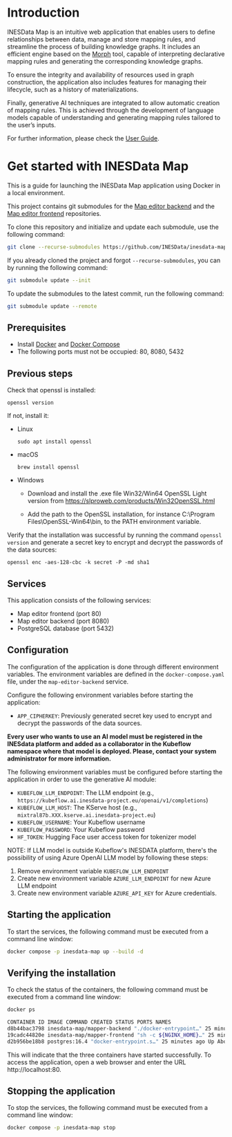 # Introduction

INESData Map is an intuitive web application that enables users to define relationships between data, manage and store mapping rules, and streamline the process of building knowledge graphs. It includes an efficient engine based on the [Morph](https://github.com/morph-kgc/morph-kgc) tool, capable of interpreting declarative mapping rules and generating the corresponding knowledge graphs.

To ensure the integrity and availability of resources used in graph construction, the application also includes features for managing their lifecycle, such as a history of materializations.

Finally, generative AI techniques are integrated to allow automatic creation of mapping rules. This is achieved through the development of language models capable of understanding and generating mapping rules tailored to the user’s inputs.

For further information, please check the [User Guide](docs/GMV-INESDATA-MAP-GU-001_v3.0.pdf).

# Get started with INESData Map

This is a guide for launching the INESData Map application using Docker in a local environment.

This project contains git submodules for the [Map editor backend](https://github.com/INESData/inesdata-map-editor-backend) and the [Map editor frontend](https://github.com/INESData/inesdata-map-editor-frontend) repositories.

To clone this repository and initialize and update each submodule, use the following command:

```bash
git clone --recurse-submodules https://github.com/INESData/inesdata-map
```

If you already cloned the project and forgot `--recurse-submodules`, you can by running the following command:

```bash
git submodule update --init
```

To update the submodules to the latest commit, run the following command:

```bash
git submodule update --remote
```

## Prerequisites

- Install [Docker](https://docs.docker.com/engine/install/) and [Docker Compose](https://docs.docker.com/compose/install/)
- The following ports must not be occupied: 80, 8080, 5432

## Previous steps

Check that openssl is installed:

```
openssl version
```

If not, install it:

- Linux

  ```
  sudo apt install openssl
  ```

- macOS

  ```
  brew install openssl
  ```

- Windows

  - Download and install the .exe file Win32/Win64 OpenSSL Light version from https://slproweb.com/products/Win32OpenSSL.html

  - Add the path to the OpenSSL installation, for instance C:\Program Files\OpenSSL-Win64\bin, to the PATH environment variable.

Verify that the installation was successful by running the command `openssl version` and generate a secret key to encrypt and decrypt the passwords of the data sources:

```
openssl enc -aes-128-cbc -k secret -P -md sha1
```

## Services

This application consists of the following services:

- Map editor frontend (port 80)
- Map editor backend (port 8080)
- PostgreSQL database (port 5432)

## Configuration

The configuration of the application is done through different environment variables. The environment variables are defined in the `docker-compose.yaml` file, under the `map-editor-backend` service.

Configure the following environment variables before starting the application:

- `APP_CIPHERKEY`: Previously generated secret key used to encrypt and decrypt the passwords of the data sources.

**Every user who wants to use an AI model must be registered in the INESdata platform and added as a collaborator in the Kubeflow namespace where that model is deployed. Please, contact your system administrator for more information.**

The following environment variables must be configured before starting the application in order to use the generative AI module:

- `KUBEFLOW_LLM_ENDPOINT`: The LLM endpoint (e.g., `https://kubeflow.ai.inesdata-project.eu/openai/v1/completions`)
- `KUBEFLOW_LLM_HOST`: The KServe host (e.g., `mixtral87b.XXX.kserve.ai.inesdata-project.eu`)
- `KUBEFLOW_USERNAME`: Your Kubeflow username
- `KUBEFLOW_PASSWORD`: Your Kubeflow password
- `HF_TOKEN`: Hugging Face user access token for tokenizer model

NOTE: If LLM model is outside Kubeflow's INESDATA platform, there's the possibility of using Azure OpenAI LLM model by following these steps:
1. Remove environment variable `KUBEFLOW_LLM_ENDPOINT`
2. Create new environment variable `AZURE_LLM_ENDPOINT` for new Azure LLM endpoint
3. Create new environment variable `AZURE_API_KEY` for Azure credentials.

## Starting the application

To start the services, the following command must be executed from a command line window:

```bash
docker compose -p inesdata-map up --build -d
```

## Verifying the installation

To check the status of the containers, the following command must be executed from a command line window:

```bash
docker ps

CONTAINER ID IMAGE COMMAND CREATED STATUS PORTS NAMES
d8b44bac3798 inesdata-map/mapper-backend "./docker-entrypoint…" 25 minutes ago Up About a minute 0.0.0.0:8080->8080/tcp, :::8080->8080/tcp inesdata-map-map-editor-backend-1
19cadc44820e inesdata-map/mapper-frontend "sh -c ${NGINX_HOME}…" 25 minutes ago Up About a minute 0.0.0.0:80->80/tcp, :::80->80/tcp inesdata-map-map-editor-frontend-1
d2b956be18b8 postgres:16.4 "docker-entrypoint.s…" 25 minutes ago Up About a minute (healthy) 0.0.0.0:5432->5432/tcp, :::5432->5432/tcp inesdata-map-db-postgres-1
```

This will indicate that the three containers have started successfully. To access the application, open a web browser and enter the URL http://localhost:80.

## Stopping the application

To stop the services, the following command must be executed from a command line window:

```bash
docker compose -p inesdata-map stop
```
